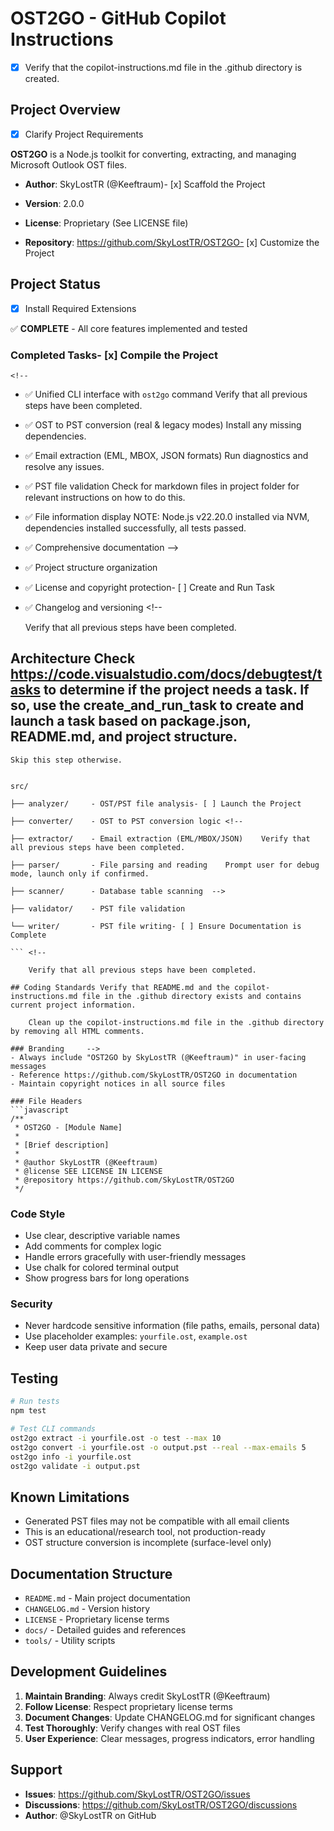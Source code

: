 # OST2GO - GitHub Copilot Instructions<!-- Use this file to provide workspace-specific custom instructions to Copilot. For more details, visit https://code.visualstudio.com/docs/copilot/copilot-customization#_use-a-githubcopilotinstructionsmd-file -->

- [x] Verify that the copilot-instructions.md file in the .github directory is created.

## Project Overview

- [x] Clarify Project Requirements

**OST2GO** is a Node.js toolkit for converting, extracting, and managing Microsoft Outlook OST files.	<!-- Node.js project for converting Microsoft Outlook OST files to PST format with UTF-8 support -->



- **Author**: SkyLostTR (@Keeftraum)- [x] Scaffold the Project

- **Version**: 2.0.0	<!-- Project structure created with package.json, source files, converter logic, tests, and documentation -->

- **License**: Proprietary (See LICENSE file)

- **Repository**: https://github.com/SkyLostTR/OST2GO- [x] Customize the Project

	<!-- Project customized with OST to PST conversion logic, UTF-8 support, CLI interface, and comprehensive error handling -->

## Project Status

- [x] Install Required Extensions

✅ **COMPLETE** - All core features implemented and tested	<!-- No extensions needed for this Node.js project -->



### Completed Tasks- [x] Compile the Project

	<!--

- ✅ Unified CLI interface with `ost2go` command	Verify that all previous steps have been completed.

- ✅ OST to PST conversion (real & legacy modes)	Install any missing dependencies.

- ✅ Email extraction (EML, MBOX, JSON formats)	Run diagnostics and resolve any issues.

- ✅ PST file validation	Check for markdown files in project folder for relevant instructions on how to do this.

- ✅ File information display	NOTE: Node.js v22.20.0 installed via NVM, dependencies installed successfully, all tests passed.

- ✅ Comprehensive documentation	-->

- ✅ Project structure organization

- ✅ License and copyright protection- [ ] Create and Run Task

- ✅ Changelog and versioning	<!--

	Verify that all previous steps have been completed.

## Architecture	Check https://code.visualstudio.com/docs/debugtest/tasks to determine if the project needs a task. If so, use the create_and_run_task to create and launch a task based on package.json, README.md, and project structure.

	Skip this step otherwise.

```	 -->

src/

├── analyzer/     - OST/PST file analysis- [ ] Launch the Project

├── converter/    - OST to PST conversion logic	<!--

├── extractor/    - Email extraction (EML/MBOX/JSON)	Verify that all previous steps have been completed.

├── parser/       - File parsing and reading	Prompt user for debug mode, launch only if confirmed.

├── scanner/      - Database table scanning	 -->

├── validator/    - PST file validation

└── writer/       - PST file writing- [ ] Ensure Documentation is Complete

```	<!--

	Verify that all previous steps have been completed.

## Coding Standards	Verify that README.md and the copilot-instructions.md file in the .github directory exists and contains current project information.

	Clean up the copilot-instructions.md file in the .github directory by removing all HTML comments.

### Branding	 -->
- Always include "OST2GO by SkyLostTR (@Keeftraum)" in user-facing messages
- Reference https://github.com/SkyLostTR/OST2GO in documentation
- Maintain copyright notices in all source files

### File Headers
```javascript
/**
 * OST2GO - [Module Name]
 * 
 * [Brief description]
 * 
 * @author SkyLostTR (@Keeftraum)
 * @license SEE LICENSE IN LICENSE
 * @repository https://github.com/SkyLostTR/OST2GO
 */
```

### Code Style
- Use clear, descriptive variable names
- Add comments for complex logic
- Handle errors gracefully with user-friendly messages
- Use chalk for colored terminal output
- Show progress bars for long operations

### Security
- Never hardcode sensitive information (file paths, emails, personal data)
- Use placeholder examples: `yourfile.ost`, `example.ost`
- Keep user data private and secure

## Testing

```bash
# Run tests
npm test

# Test CLI commands
ost2go extract -i yourfile.ost -o test --max 10
ost2go convert -i yourfile.ost -o output.pst --real --max-emails 5
ost2go info -i yourfile.ost
ost2go validate -i output.pst
```

## Known Limitations

- Generated PST files may not be compatible with all email clients
- This is an educational/research tool, not production-ready
- OST structure conversion is incomplete (surface-level only)

## Documentation Structure

- `README.md` - Main project documentation
- `CHANGELOG.md` - Version history
- `LICENSE` - Proprietary license terms
- `docs/` - Detailed guides and references
- `tools/` - Utility scripts

## Development Guidelines

1. **Maintain Branding**: Always credit SkyLostTR (@Keeftraum)
2. **Follow License**: Respect proprietary license terms
3. **Document Changes**: Update CHANGELOG.md for significant changes
4. **Test Thoroughly**: Verify changes with real OST files
5. **User Experience**: Clear messages, progress indicators, error handling

## Support

- **Issues**: https://github.com/SkyLostTR/OST2GO/issues
- **Discussions**: https://github.com/SkyLostTR/OST2GO/discussions
- **Author**: @SkyLostTR on GitHub
